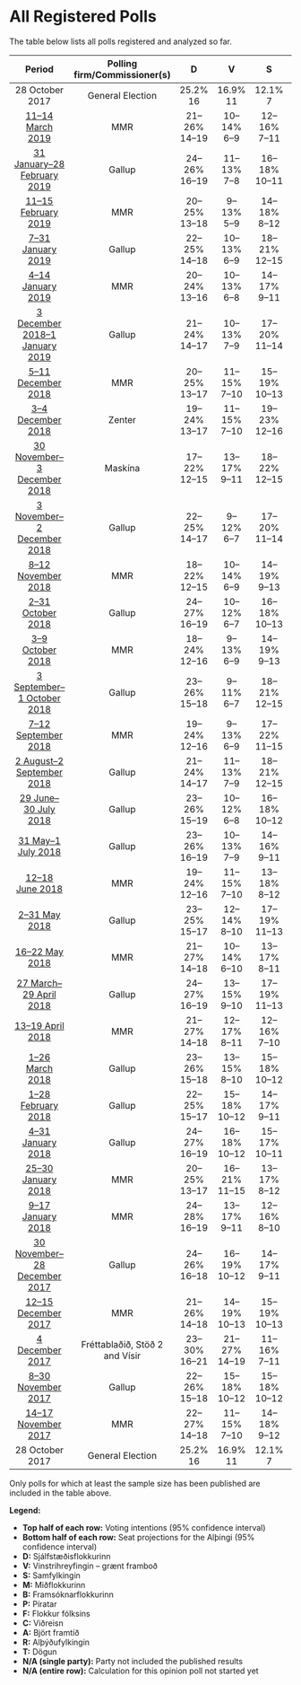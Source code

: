 # All Registered Polls

The table below lists all polls registered and analyzed so far.

| Period     | Polling firm/Commissioner(s) | D | V | S | M | B | P | F | C | A | R | T |
|:----------:|:----------------------------:|:--:|:--:|:--:|:--:|:--:|:--:|:--:|:--:|:--:|:--:|:--:|
| 28 October 2017 | General Election | 25.2% <br> 16 | 16.9% <br> 11 | 12.1% <br> 7 | 10.9% <br> 7 | 10.7% <br> 8 | 9.2% <br> 6 | 6.9% <br> 4 | 6.7% <br> 4 | 1.2% <br> 0 | 0.2% <br> 0 | 0.1% <br> 0 |
| [11–14 March 2019](2019-03-14-MMR.html) | MMR | 21–26% <br> 14–19 | 10–14% <br> 6–9 | 12–16% <br> 7–11 | 6–10% <br> 4–7 | 9–13% <br> 6–10 | 12–16% <br> 8–10 | 4–6% <br> 0–4 | 8–11% <br> 5–7 | N/A <br> N/A | N/A <br> N/A | N/A <br> N/A |
| [31 January–28 February 2019](2019-02-28-Gallup.html) | Gallup | 24–26% <br> 16–19 | 11–13% <br> 7–8 | 16–18% <br> 10–11 | 6–8% <br> 4–5 | 8–10% <br> 5–8 | 11–13% <br> 7–8 | 3–4% <br> 0 | 9–11% <br> 6–7 | N/A <br> N/A | N/A <br> N/A | N/A <br> N/A |
| [11–15 February 2019](2019-02-15-MMR.html) | MMR | 20–25% <br> 13–18 | 9–13% <br> 5–9 | 14–18% <br> 8–12 | 5–8% <br> 1–5 | 11–16% <br> 8–12 | 9–13% <br> 5–8 | 6–9% <br> 3–5 | 7–10% <br> 4–6 | N/A <br> N/A | N/A <br> N/A | N/A <br> N/A |
| [7–31 January 2019](2019-01-31-Gallup.html) | Gallup | 22–25% <br> 14–18 | 10–13% <br> 6–9 | 18–21% <br> 12–15 | 6–8% <br> 3–5 | 8–10% <br> 5–7 | 11–14% <br> 7–9 | 3–5% <br> 0 | 8–10% <br> 5–7 | N/A <br> N/A | N/A <br> N/A | N/A <br> N/A |
| [4–14 January 2019](2019-01-14-MMR.html) | MMR | 20–24% <br> 13–16 | 10–13% <br> 6–8 | 14–17% <br> 9–11 | 6–8% <br> 4–5 | 10–13% <br> 7–10 | 12–15% <br> 8–10 | 6–8% <br> 3–5 | 7–9% <br> 4–6 | N/A <br> N/A | N/A <br> N/A | N/A <br> N/A |
| [3 December 2018–1 January 2019](2019-01-01-Gallup.html) | Gallup | 21–24% <br> 14–17 | 10–13% <br> 7–9 | 17–20% <br> 11–14 | 5–7% <br> 1–4 | 10–13% <br> 7–9 | 10–12% <br> 6–8 | 5–6% <br> 0–4 | 9–12% <br> 6–8 | N/A <br> N/A | N/A <br> N/A | N/A <br> N/A |
| [5–11 December 2018](2018-12-11-MMR.html) | MMR | 20–25% <br> 13–17 | 11–15% <br> 7–10 | 15–19% <br> 10–13 | 5–8% <br> 0–5 | 11–15% <br> 7–10 | 12–17% <br> 8–11 | 3–6% <br> 0–3 | 7–10% <br> 4–7 | N/A <br> N/A | N/A <br> N/A | N/A <br> N/A |
| [3–4 December 2018](2018-12-04-Zenter.html) | Zenter | 19–24% <br> 13–17 | 11–15% <br> 7–10 | 19–23% <br> 12–16 | 3–6% <br> 0–3 | 7–10% <br> 4–7 | 13–16% <br> 8–11 | 5–7% <br> 0–5 | 8–11% <br> 5–7 | N/A <br> N/A | N/A <br> N/A | N/A <br> N/A |
| [30 November–3 December 2018](2018-12-03-Maskína.html) | Maskína | 17–22% <br> 12–15 | 13–17% <br> 9–11 | 18–22% <br> 12–15 | 4–6% <br> 0–4 | 7–10% <br> 5–7 | 13–17% <br> 9–12 | 3–6% <br> 0–3 | 12–15% <br> 8–10 | N/A <br> N/A | N/A <br> N/A | N/A <br> N/A |
| [3 November–2 December 2018](2018-12-02-Gallup.html) | Gallup | 22–25% <br> 14–17 | 9–12% <br> 6–7 | 17–20% <br> 11–14 | 11–13% <br> 7–10 | 7–8% <br> 4–5 | 9–11% <br> 5–7 | 5–7% <br> 3–4 | 9–11% <br> 5–7 | N/A <br> N/A | N/A <br> N/A | N/A <br> N/A |
| [8–12 November 2018](2018-11-12-MMR.html) | MMR | 18–22% <br> 12–15 | 10–14% <br> 6–9 | 14–19% <br> 9–13 | 10–14% <br> 7–10 | 7–11% <br> 4–7 | 10–13% <br> 6–9 | 6–9% <br> 3–6 | 6–10% <br> 4–6 | N/A <br> N/A | N/A <br> N/A | N/A <br> N/A |
| [2–31 October 2018](2018-10-31-Gallup.html) | Gallup | 24–27% <br> 16–19 | 10–12% <br> 6–7 | 16–18% <br> 10–13 | 9–11% <br> 6–8 | 6–8% <br> 4–5 | 10–12% <br> 6–7 | 5–7% <br> 3–4 | 10–12% <br> 6–7 | N/A <br> N/A | N/A <br> N/A | N/A <br> N/A |
| [3–9 October 2018](2018-10-09-MMR.html) | MMR | 18–24% <br> 12–16 | 9–13% <br> 6–9 | 14–19% <br> 9–13 | 10–14% <br> 6–10 | 7–11% <br> 4–7 | 11–15% <br> 7–10 | 5–8% <br> 0–5 | 7–11% <br> 4–7 | N/A <br> N/A | N/A <br> N/A | N/A <br> N/A |
| [3 September–1 October 2018](2018-10-01-Gallup.html) | Gallup | 23–26% <br> 15–18 | 9–11% <br> 6–7 | 18–21% <br> 12–15 | 9–11% <br> 5–7 | 6–8% <br> 3–5 | 10–13% <br> 6–8 | 5–7% <br> 3–4 | 10–12% <br> 6–7 | N/A <br> N/A | N/A <br> N/A | N/A <br> N/A |
| [7–12 September 2018](2018-09-12-MMR.html) | MMR | 19–24% <br> 12–16 | 9–13% <br> 6–9 | 17–22% <br> 11–15 | 9–13% <br> 6–9 | 7–10% <br> 4–6 | 11–16% <br> 7–10 | 4–7% <br> 0–4 | 6–10% <br> 4–6 | N/A <br> N/A | N/A <br> N/A | N/A <br> N/A |
| [2 August–2 September 2018](2018-09-02-Gallup.html) | Gallup | 21–24% <br> 14–17 | 11–13% <br> 7–9 | 18–21% <br> 12–15 | 8–10% <br> 5–6 | 7–9% <br> 4–6 | 11–14% <br> 7–9 | 5–6% <br> 3–4 | 9–11% <br> 6–7 | N/A <br> N/A | N/A <br> N/A | N/A <br> N/A |
| [29 June–30 July 2018](2018-07-30-Gallup.html) | Gallup | 23–26% <br> 15–19 | 10–12% <br> 6–8 | 16–18% <br> 10–12 | 8–10% <br> 5–6 | 8–10% <br> 5–7 | 13–15% <br> 8–10 | 5–7% <br> 3–4 | 8–10% <br> 5–6 | N/A <br> N/A | N/A <br> N/A | N/A <br> N/A |
| [31 May–1 July 2018](2018-07-01-Gallup.html) | Gallup | 23–26% <br> 16–19 | 10–13% <br> 7–9 | 14–16% <br> 9–11 | 7–9% <br> 4–6 | 8–10% <br> 5–6 | 12–14% <br> 8–10 | 4–6% <br> 0–4 | 9–11% <br> 6–8 | N/A <br> N/A | N/A <br> N/A | N/A <br> N/A |
| [12–18 June 2018](2018-06-18-MMR.html) | MMR | 19–24% <br> 12–16 | 11–15% <br> 7–10 | 13–18% <br> 8–12 | 9–13% <br> 5–9 | 8–12% <br> 5–8 | 12–17% <br> 8–11 | 7–10% <br> 4–6 | 4–8% <br> 0–5 | N/A <br> N/A | N/A <br> N/A | N/A <br> N/A |
| [2–31 May 2018](2018-05-31-Gallup.html) | Gallup | 23–25% <br> 15–17 | 12–14% <br> 8–10 | 17–19% <br> 11–13 | 8–9% <br> 5–6 | 8–10% <br> 5–6 | 12–14% <br> 8–10 | 4–5% <br> 0 | 8–9% <br> 5–6 | N/A <br> N/A | N/A <br> N/A | N/A <br> N/A |
| [16–22 May 2018](2018-05-22-MMR.html) | MMR | 21–27% <br> 14–18 | 10–14% <br> 6–10 | 13–17% <br> 8–11 | 8–12% <br> 5–8 | 8–12% <br> 5–8 | 12–16% <br> 8–11 | 4–7% <br> 0–4 | 6–9% <br> 3–6 | N/A <br> N/A | N/A <br> N/A | N/A <br> N/A |
| [27 March–29 April 2018](2018-04-29-Gallup.html) | Gallup | 24–27% <br> 16–19 | 13–15% <br> 9–10 | 17–19% <br> 11–13 | 7–9% <br> 5–6 | 9–11% <br> 6–8 | 10–12% <br> 7–8 | 4–5% <br> 0 | 7–9% <br> 4–6 | N/A <br> N/A | N/A <br> N/A | N/A <br> N/A |
| [13–19 April 2018](2018-04-19-MMR.html) | MMR | 21–27% <br> 14–18 | 12–17% <br> 8–11 | 12–16% <br> 7–10 | 7–11% <br> 4–7 | 6–9% <br> 3–6 | 13–18% <br> 8–12 | 5–9% <br> 3–5 | 6–9% <br> 3–6 | N/A <br> N/A | N/A <br> N/A | N/A <br> N/A |
| [1–26 March 2018](2018-03-26-Gallup.html) | Gallup | 23–26% <br> 15–18 | 13–15% <br> 8–10 | 15–18% <br> 10–12 | 8–10% <br> 5–6 | 8–10% <br> 5–7 | 11–14% <br> 7–9 | 4–6% <br> 0–3 | 7–9% <br> 5–6 | N/A <br> N/A | N/A <br> N/A | N/A <br> N/A |
| [1–28 February 2018](2018-02-28-Gallup.html) | Gallup | 22–25% <br> 15–17 | 15–18% <br> 10–12 | 14–17% <br> 9–11 | 8–10% <br> 5–6 | 8–10% <br> 5–7 | 11–13% <br> 7–8 | 5–7% <br> 3–4 | 6–8% <br> 4–5 | N/A <br> N/A | N/A <br> N/A | N/A <br> N/A |
| [4–31 January 2018](2018-01-31-Gallup.html) | Gallup | 24–27% <br> 16–19 | 16–18% <br> 10–12 | 15–17% <br> 10–11 | 6–8% <br> 3–5 | 9–11% <br> 5–8 | 10–12% <br> 6–8 | 5–6% <br> 0–4 | 6–8% <br> 4–5 | N/A <br> N/A | N/A <br> N/A | N/A <br> N/A |
| [25–30 January 2018](2018-01-30-MMR.html) | MMR | 20–25% <br> 13–17 | 16–21% <br> 11–15 | 13–17% <br> 8–12 | 6–10% <br> 4–6 | 9–13% <br> 6–9 | 11–15% <br> 7–10 | 3–6% <br> 0–3 | 5–8% <br> 0–5 | N/A <br> N/A | N/A <br> N/A | N/A <br> N/A |
| [9–17 January 2018](2018-01-17-MMR.html) | MMR | 24–28% <br> 16–19 | 13–17% <br> 9–11 | 12–16% <br> 8–10 | 6–8% <br> 3–5 | 10–13% <br> 6–8 | 11–14% <br> 7–9 | 5–7% <br> 0–4 | 5–8% <br> 3–5 | N/A <br> N/A | N/A <br> N/A | N/A <br> N/A |
| [30 November–28 December 2017](2017-12-28-Gallup.html) | Gallup | 24–26% <br> 16–18 | 16–19% <br> 10–12 | 14–17% <br> 9–11 | 5–7% <br> 3–4 | 11–13% <br> 8–9 | 9–11% <br> 6–7 | 5–6% <br> 0–4 | 6–7% <br> 3–5 | N/A <br> N/A | N/A <br> N/A | N/A <br> N/A |
| [12–15 December 2017](2017-12-15-MMR.html) | MMR | 21–26% <br> 14–18 | 14–19% <br> 10–13 | 15–19% <br> 10–13 | 7–11% <br> 4–7 | 7–11% <br> 4–7 | 12–16% <br> 8–11 | 3–5% <br> 0–3 | 4–7% <br> 0–5 | N/A <br> N/A | N/A <br> N/A | N/A <br> N/A |
| [4 December 2017](2017-12-04-Fréttablaðið-Stöð2-Vísir.html) | Fréttablaðið, Stöð 2 and Vísir | 23–30% <br> 16–21 | 21–27% <br> 14–19 | 11–16% <br> 7–11 | 6–9% <br> 3–6 | 9–14% <br> 6–9 | 6–10% <br> 4–6 | 3–6% <br> 0–3 | 4–7% <br> 0–4 | N/A <br> N/A | N/A <br> N/A | N/A <br> N/A |
| [8–30 November 2017](2017-11-30-Gallup.html) | Gallup | 22–26% <br> 15–18 | 15–18% <br> 10–12 | 15–18% <br> 10–12 | 6–8% <br> 3–5 | 9–12% <br> 6–8 | 9–12% <br> 6–8 | 5–7% <br> 3–5 | 6–8% <br> 4–5 | N/A <br> N/A | N/A <br> N/A | N/A <br> N/A |
| [14–17 November 2017](2017-11-17-MMR.html) | MMR | 22–27% <br> 14–18 | 11–15% <br> 7–10 | 14–18% <br> 9–12 | 9–13% <br> 5–9 | 8–12% <br> 5–8 | 8–12% <br> 5–8 | 7–10% <br> 4–6 | 5–8% <br> 3–5 | N/A <br> N/A | N/A <br> N/A | N/A <br> N/A |
| 28 October 2017 | General Election | 25.2% <br> 16 | 16.9% <br> 11 | 12.1% <br> 7 | 10.9% <br> 7 | 10.7% <br> 8 | 9.2% <br> 6 | 6.9% <br> 4 | 6.7% <br> 4 | 1.2% <br> 0 | 0.2% <br> 0 | 0.1% <br> 0 |

Only polls for which at least the sample size has been published are included in the table above.

**Legend:**
+ **Top half of each row:** Voting intentions (95% confidence interval)
+ **Bottom half of each row:** Seat projections for the Alþingi (95% confidence interval)
+ **D:** Sjálfstæðisflokkurinn
+ **V:** Vinstrihreyfingin – grænt framboð
+ **S:** Samfylkingin
+ **M:** Miðflokkurinn
+ **B:** Framsóknarflokkurinn
+ **P:** Píratar
+ **F:** Flokkur fólksins
+ **C:** Viðreisn
+ **A:** Björt framtíð
+ **R:** Alþýðufylkingin
+ **T:** Dögun
+ **N/A (single party):** Party not included the published results
+ **N/A (entire row):** Calculation for this opinion poll not started yet

